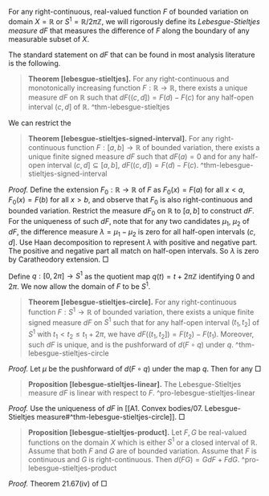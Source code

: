For any right-continuous, real-valued function $F$ of bounded variation on domain $X = \mathbb{R}$ or $S^1 = \mathbb{R} / 2\pi \mathbb{Z}$, we will rigorously define its _Lebesgue-Stieltjes measure_ $dF$ that measures the difference of $F$ along the boundary of any measurable subset of $X$.

The standard statement on $dF$ that can be found in most analysis literature is the following.

> __Theorem [lebesgue-stieltjes].__ For any right-continuous and monotonically increasing function $F : \mathbb{R} \to \mathbb{R}$, there exists a unique measure $dF$ on $\mathbb{R}$ such that $dF((c, d]) = F(d) - F(c)$ for any half-open interval $(c, d]$ of $\mathbb{R}$.
> ^thm-lebesgue-stieltjes

We can restrict the 

> __Theorem [lebesgue-stieltjes-signed-interval].__ For any right-continuous function $F : [a, b] \to \mathbb{R}$ of bounded variation, there exists a unique finite signed measure $dF$ such that $dF(a) = 0$ and for any half-open interval $(c, d] \subseteq [a, b]$, $dF\left( (c, d] \right) = F(d) - F(c)$.
> ^thm-lebesgue-stieltjes-signed-interval

_Proof._ Define the extension $F_0 : \mathbb{R} \to \mathbb{R}$ of $F$ as $F_0(x) = F(a)$ for all $x < a$, $F_0(x) = F(b)$ for all $x > b$, and observe that $F_0$ is also right-continuous and bounded variation. Restrict the measure $dF_0$ on $\mathbb{R}$ to $[a, b]$ to construct $dF$. For the uniqueness of such $dF$, note that for any two candidates $\mu_1$, $\mu_2$ of $dF$, the difference measure $\lambda = \mu_1 - \mu_2$ is zero for all half-open intervals $(c, d]$. Use Haan decomposition to represent $\lambda$ with positive and negative part. The positive and negative part all match on half-open intervals. So $\lambda$ is zero by Caratheodory extension. □

Define $q : [0, 2\pi] \to S^1$ as the quotient map $q(t) = t + 2\pi \mathbb{Z}$ identifying $0$ and $2\pi$. We now allow the domain of $F$ to be $S^1$.

> __Theorem [lebesgue-stieltjes-circle].__ For any right-continuous function $F : S^1 \to \mathbb{R}$ of bounded variation, there exists a unique finite signed measure $dF$ on $S^1$ such that for any half-open interval $(t_1, t_2]$ of $S^1$ with $t_1 < t_2 \leq t_1 + 2\pi$, we have $dF((t_1, t_2]) = F(t_2) - F(t_1)$. Moreover, such $dF$ is unique, and is the pushforward of $d(F \circ q)$ under $q$.
> ^thm-lebesgue-stieltjes-circle

_Proof._ Let $\mu$ be the pushforward of $d(F \circ q)$ under the map $q$. Then for any  □

> __Proposition [lebesgue-stieltjes-linear].__ The Lebesgue-Stieltjes measure $dF$ is linear with respect to $F$.
> ^pro-lebesgue-stieltjes-linear

_Proof._ Use the uniqueness of $dF$ in [[A1. Convex bodies/07. Lebesgue-Stieltjes measure#^thm-lebesgue-stieltjes-circle]]. □

> __Proposition [lebesgue-stieltjes-product].__ Let $F, G$ be real-valued functions on the domain $X$ which is either $S^1$ or a closed interval of $\mathbb{R}$. Assume that both $F$ and $G$ are of bounded variation. Assume that $F$ is continuous and $G$ is right-continuous. Then $d(FG) = G dF + F dG$.
> ^pro-lebesgue-stieltjes-product

_Proof._ Theorem 21.67(iv) of  □